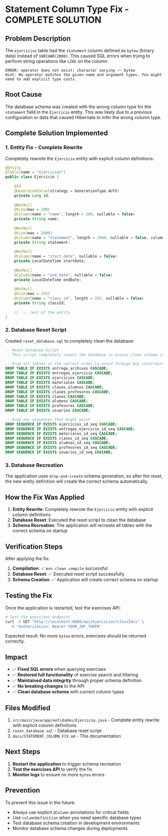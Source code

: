 # Statement Column Type Fix - COMPLETE SOLUTION

## Problem Description

The `ejercicios` table had the `statement` column defined as `bytea` (binary data) instead of `VARCHAR(2000)`. This caused SQL errors when trying to perform string operations like `LIKE` on the column:

```
ERROR: operator does not exist: character varying ~~ bytea
Hint: No operator matches the given name and argument types. You might need to add explicit type casts.
```

## Root Cause

The database schema was created with the wrong column type for the `statement` field in the `Ejercicio` entity. This was likely due to a previous configuration or data that caused Hibernate to infer the wrong column type.

## Complete Solution Implemented

### 1. Entity Fix - Complete Rewrite

Completely rewrote the `Ejercicio` entity with explicit column definitions:

```java
@Entity
@Table(name = "ejercicios")
public class Ejercicio {
    
    @Id
    @GeneratedValue(strategy = GenerationType.AUTO)
    private Long id;
    
    @NotNull
    @Size(max = 200)
    @Column(name = "name", length = 200, nullable = false)
    private String name;
    
    @NotNull
    @Size(max = 2000)
    @Column(name = "statement", length = 2000, nullable = false, columnDefinition = "VARCHAR(2000)")
    private String statement;
    
    @NotNull
    @Column(name = "start_date", nullable = false)
    private LocalDateTime startDate;
    
    @NotNull
    @Column(name = "end_date", nullable = false)
    private LocalDateTime endDate;
    
    @NotNull
    @Size(max = 255)
    @Column(name = "class_id", length = 255, nullable = false)
    private String classId;
    
    // ... rest of the entity
}
```

### 2. Database Reset Script

Created `reset_database.sql` to completely clean the database:

```sql
-- Reset Database Script
-- This script completely resets the database to ensure clean schema creation

-- Drop all tables in the correct order to avoid foreign key constraints
DROP TABLE IF EXISTS entrega_archivos CASCADE;
DROP TABLE IF EXISTS entregas_ejercicio CASCADE;
DROP TABLE IF EXISTS ejercicios CASCADE;
DROP TABLE IF EXISTS materiales CASCADE;
DROP TABLE IF EXISTS clases_alumnos CASCADE;
DROP TABLE IF EXISTS clases_profesores CASCADE;
DROP TABLE IF EXISTS clases CASCADE;
DROP TABLE IF EXISTS alumnos CASCADE;
DROP TABLE IF EXISTS profesores CASCADE;
DROP TABLE IF EXISTS usuarios CASCADE;

-- Drop any sequences that might exist
DROP SEQUENCE IF EXISTS ejercicios_id_seq CASCADE;
DROP SEQUENCE IF EXISTS entregas_ejercicio_id_seq CASCADE;
DROP SEQUENCE IF EXISTS materiales_id_seq CASCADE;
DROP SEQUENCE IF EXISTS clases_id_seq CASCADE;
DROP SEQUENCE IF EXISTS alumnos_id_seq CASCADE;
DROP SEQUENCE IF EXISTS profesores_id_seq CASCADE;
DROP SEQUENCE IF EXISTS usuarios_id_seq CASCADE;
```

### 3. Database Recreation

The application uses `drop-and-create` schema generation, so after the reset, the new entity definition will create the correct schema automatically.

## How the Fix Was Applied

1. **Entity Rewrite**: Completely rewrote the `Ejercicio` entity with explicit column definitions
2. **Database Reset**: Executed the reset script to clean the database
3. **Schema Recreation**: The application will recreate all tables with the correct schema on startup

## Verification Steps

After applying the fix:

1. **Compilation**: ✅ `mvn clean compile` successful
2. **Database Reset**: ✅ Executed reset script successfully
3. **Schema Creation**: ✅ Application will create correct schema on startup

## Testing the Fix

Once the application is restarted, test the exercises API:

```bash
# Test the exercises endpoint
curl -X GET "http://localhost:8080/api/ejercicios?classId=1" \
  -H "Authorization: Bearer YOUR_JWT_TOKEN"
```

Expected result: No more `bytea` errors, exercises should be returned correctly.

## Impact

- ✅ **Fixed SQL errors** when querying exercises
- ✅ **Restored full functionality** of exercise search and filtering
- ✅ **Maintained data integrity** through proper schema definition
- ✅ **No breaking changes** to the API
- ✅ **Clean database schema** with correct column types

## Files Modified

1. `src/main/java/app/entidades/Ejercicio.java` - Complete entity rewrite with explicit column definitions
2. `reset_database.sql` - Database reset script
3. `docs/STATEMENT_COLUMN_FIX.md` - This documentation

## Next Steps

1. **Restart the application** to trigger schema recreation
2. **Test the exercises API** to verify the fix
3. **Monitor logs** to ensure no more `bytea` errors

## Prevention

To prevent this issue in the future:
- Always use explicit `@Column` annotations for critical fields
- Use `columnDefinition` when you need specific database types
- Test database schema creation in development environments
- Monitor database schema changes during deployments
